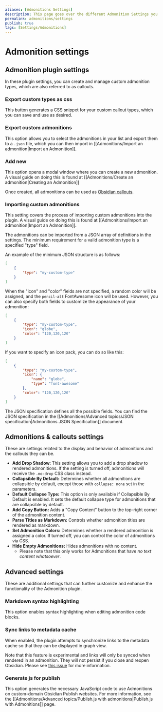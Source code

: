 ```yaml
---
aliases: [Admonitions Settings]
description: This page goes over the different Admonition Settings you may need to change.
permalink: admonitions/settings
publish: true
tags: [Settings/Admonitions]
---
```


# Admonition settings

## Admonition plugin settings

In these plugin settings, you can create and manage custom admonition types, which are also referred to as callouts.

### Export custom types as css

This button generates a CSS snippet for your custom callout types, which you can save and use as desired.

### Export custom admonitions

This option allows you to select the admonitions in your list and export them to a `.json` file, which you can then import in [[Admonitions/Import an admonition|Import an Admonition]].

### Add new

This option opens a modal window where you can create a new admonition. A visual guide on doing this is found at [[Admonitions/Create an admonition|Creating an Admonition]]

Once created, all admonitions can be used as [Obsidian callouts](https://help.obsidian.md/Editing+and+formatting/Callouts "Obsidian"). 

### Importing custom admonitions

This setting covers the process of importing custom admonitions into the plugin. A visual guide on doing this is found at [[Admonitions/Import an admonition|Import an Admonition]].

The admonitions can be imported from a JSON array of definitions in the settings. The minimum requirement for a valid admonition type is a specified "type" field. 

An example of the minimum JSON structure is as follows:

```json
[
    {
        "type": "my-custom-type"
    }
]
```

When the "icon" and "color" fields are not specified, a random color will be assigned, and the `pencil-alt` FontAwesome icon will be used. However, you can also specify both fields to customize the appearance of your admonition:

```json
[
    {
        "type": "my-custom-type",
        "icon": "globe",
        "color": "120,120,120"
    }
]
```

If you want to specify an icon pack, you can do so like this:

```json
[
    {
        "type": "my-custom-type",
        "icon": {
            "name": "globe",
            "type": "font-awesome"
        },
        "color": "120,120,120"
    }
]
```

The JSON specification defines all the possible fields. You can find the JSON specification in the [[Admonitions/Advanced topics/JSON specification|Admonitions JSON Specification]] document.

## Admonitions & callouts settings

These are settings related to the display and behavior of admonitions and the callouts they can be.

-  **Add Drop Shadow**: This setting allows you to add a drop shadow to rendered admonitions. If the setting is turned off, admonitions will receive the `.no-drop` CSS class instead.
-   **Collapsible By Default:** Determines whether all admonitions are collapsible by default, except those with `collapse: none` set in the parameters.
-   **Default Collapse Type:** This option is only available if Collapsible By Default is enabled. It sets the default collapse type for admonitions that are collapsible by default.
-   **Add Copy Button:** Adds a "Copy Content" button to the top-right corner of the admonition content.
-   **Parse Titles as Markdown:** Controls whether admonition titles are rendered as markdown.
-   **Set Admonition Colors:** Determines whether a rendered admonition is assigned a color. If turned off, you can control the color of admonitions via CSS.
-   **Hide Empty Admonitions:** Hides admonitions with no content.
	- Please note that this only works for Admonitions that have *no text content whatsoever*.

## Advanced settings

These are additional settings that can further customize and enhance the functionality of the Admonition plugin.

### Markdown syntax highlighting

This option enables syntax highlighting when editing admonition code blocks.

### Sync links to metadata cache

When enabled, the plugin attempts to synchronize links to the metadata cache so that they can be displayed in graph view.

Note that this feature is experimental and links will only be synced when rendered in an admonition. They will not persist if you close and reopen Obsidian. Please see [this issue](https://github.com/valentine195/obsidian-admonition/issues/144) for more information.

### Generate js for publish

This option generates the necessary JavaScript code to use Admonitions on custom-domain Obsidian Publish websites. For more information, see the [[Admonitions/Advanced topics/Publish.js with admonitions|Publish.js with Admonitions]] page.

